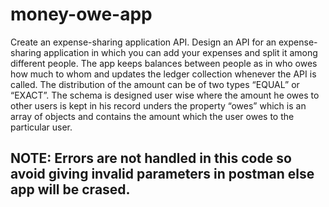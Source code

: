 # money-owe-app
Create an expense-sharing application API. Design an API for an expense-sharing application in which you can add your expenses and split it among different people. The app keeps balances between people as in who owes how much to whom and updates the ledger collection whenever the API is called. The distribution of the amount can be of two types “EQUAL” or “EXACT”. The schema is  designed user wise where the amount he owes to other users is kept in his record unders the property “owes” which is an array of objects and contains the amount which the user owes to the particular user.


## NOTE: Errors are not handled in this code so avoid giving invalid parameters in postman else app will be crased.

